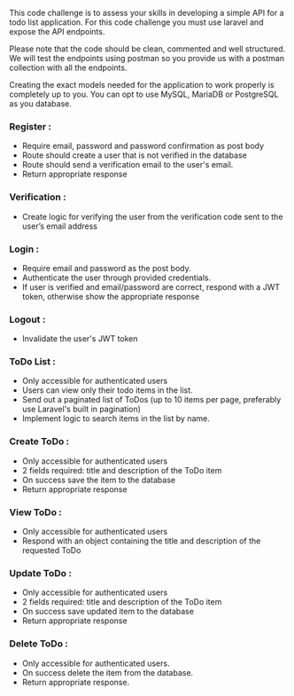 This code challenge is to assess your skills in developing a simple API for a todo list application. For this code challenge you must use laravel and expose the API endpoints.

Please note that the code should be clean, commented and well structured. We will test the endpoints using postman so you provide us with a postman collection with all the endpoints.

Creating the exact models needed for the application to work properly is completely up to you. You can opt to use MySQL, MariaDB or PostgreSQL as you database.

### Register :
- Require email, password and password confirmation as post body
- Route should create a user that is not verified in the database
- Route should send a verification email to the user's email.
- Return appropriate response

### Verification :
- Create logic for verifying the user from the verification code sent to the user’s email address

### Login :
- Require email and password as the post body.
- Authenticate the user through provided credentials.
- If user is verified and email/password are correct, respond with a JWT token, otherwise show the appropriate response

### Logout :
- Invalidate the user's JWT token

### ToDo List :
- Only accessible for authenticated users
- Users can view only their todo items in the list.
- Send out a paginated list of ToDos (up to 10 items per page, preferably use Laravel's built in pagination)
- Implement logic to search items in the list by name.

### Create ToDo :
- Only accessible for authenticated users
- 2 fields required: title and description of the ToDo item
- On success save the item to the database
- Return appropriate response

### View ToDo :
- Only accessible for authenticated users
- Respond with an object containing the title and description of the requested ToDo

### Update ToDo :
- Only accessible for authenticated users
- 2 fields required: title and description of the ToDo item
- On success save updated item to the database
- Return appropriate response

### Delete ToDo :
- Only accessible for authenticated users.
- On success delete the item from the database.
- Return appropriate response.
